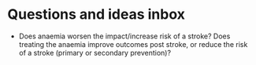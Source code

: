# Questions and ideas inbox

-   Does anaemia worsen the impact/increase risk of a stroke? Does treating the anaemia improve outcomes post stroke, or reduce the risk of a stroke (primary or secondary prevention)?

<!-- {BearID:EA4778CA-3375-4300-8F8F-D88F58A12C02-33765-00031245FF8B6E5F} -->
